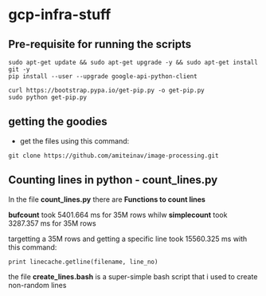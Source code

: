 # gcp-infra-stuff

## Pre-requisite for running the scripts ##

```
sudo apt-get update && sudo apt-get upgrade -y && sudo apt-get install git -y 
pip install --user --upgrade google-api-python-client 

curl https://bootstrap.pypa.io/get-pip.py -o get-pip.py
sudo python get-pip.py

```

## getting the goodies ##

* get the files using this command:
```
git clone https://github.com/amiteinav/image-processing.git
```

## Counting lines in python - count_lines.py

In the file **count_lines.py** there are **Functions to count lines**

**bufcount** took 5401.664 ms for 35M rows whilw **simplecount** took 3287.357 ms for 35M rows

targetting a 35M rows and getting a specific line took 15560.325 ms with this command:
```
print linecache.getline(filename, line_no)
```

the file **create_lines.bash** is a super-simple bash script that i used to create non-random lines

